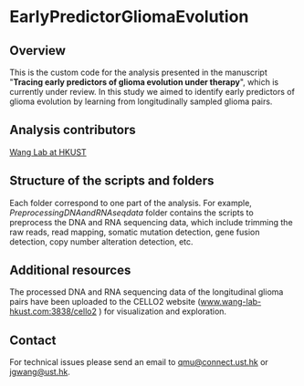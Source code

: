 # EarlyPredictorGliomaEvolution

## Overview

This is the custom code for the analysis presented in the manuscript "**Tracing early predictors of glioma evolution under therapy**", which is currently under review. In this study we aimed to identify early predictors of glioma evolution by learning from longitudinally sampled glioma pairs.


## Analysis contributors
[Wang Lab at HKUST](http://wang-lab.ust.hk/)


## Structure of the scripts and folders

Each folder correspond to one part of the analysis. For example, *PreprocessingDNAandRNAseqdata* folder contains the scripts to preprocess the DNA and RNA sequencing data, which include trimming the raw reads, read mapping, somatic mutation detection, gene fusion detection, copy number alteration detection, etc.

## Additional resources

The processed DNA and RNA sequencing data of the longitudinal glioma pairs have been uploaded to the CELLO2 website (www.wang-lab-hkust.com:3838/cello2 ) for visualization and exploration.

## Contact
For technical issues please send an email to qmu@connect.ust.hk or jgwang@ust.hk.
